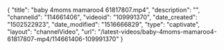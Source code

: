 {
    "title": "baby 4moms mamaroo4 61817807.mp4",
    "description": "",
    "channelid": "114661406",
    "videoid": "109991370",
    "date_created": "1502522923",
    "date_modified": "1516666829",
    "type": "captivate",
    "layout": "channelVideo",
    "url": "\/latest-videos\/baby-4moms-mamaroo4-61817807-mp4\/114661406-109991370"
}